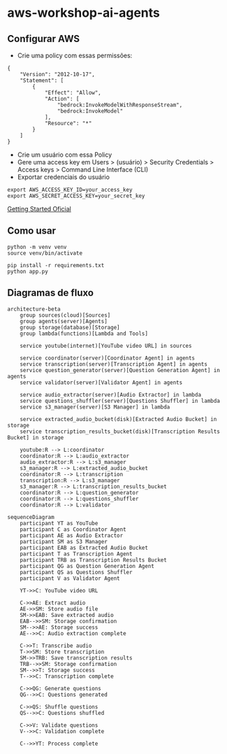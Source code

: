 # aws-workshop-ai-agents

## Configurar AWS

- Crie uma policy com essas permissões:

```
{
    "Version": "2012-10-17",
    "Statement": [
        {
            "Effect": "Allow",
            "Action": [
                "bedrock:InvokeModelWithResponseStream",
                "bedrock:InvokeModel"
            ],
            "Resource": "*"
        }
    ]
}
```

- Crie um usuário com essa Policy
- Gere uma access key em Users > (usuário) > Security Credentials > Access keys >
  Command Line Interface (CLI)
- Exportar credenciais do usuário

```
export AWS_ACCESS_KEY_ID=your_access_key
export AWS_SECRET_ACCESS_KEY=your_secret_key
```

[Getting Started Oficial](https://strandsagents.com/latest/documentation/docs/user-guide/concepts/model-providers/amazon-bedrock/#getting-started)

## Como usar

```
python -m venv venv
source venv/bin/activate

pip install -r requirements.txt
python app.py
```

## Diagramas de fluxo

```mermaid
architecture-beta
    group sources(cloud)[Sources]
    group agents(server)[Agents]
    group storage(database)[Storage]
    group lambda(functions)[Lambda and Tools]

    service youtube(internet)[YouTube video URL] in sources

    service coordinator(server)[Coordinator Agent] in agents
    service transcription(server)[Transcription Agent] in agents
    service question_generator(server)[Question Generation Agent] in agents
    service validator(server)[Validator Agent] in agents

    service audio_extractor(server)[Audio Extractor] in lambda
    service questions_shuffler(server)[Questions Shuffler] in lambda
    service s3_manager(server)[S3 Manager] in lambda

    service extracted_audio_bucket(disk)[Extracted Audio Bucket] in storage
    service transcription_results_bucket(disk)[Transcription Results Bucket] in storage

    youtube:R --> L:coordinator
    coordinator:R --> L:audio_extractor
    audio_extractor:R --> L:s3_manager
    s3_manager:R --> L:extracted_audio_bucket
    coordinator:R --> L:transcription
    transcription:R --> L:s3_manager
    s3_manager:R --> L:transcription_results_bucket
    coordinator:R --> L:question_generator
    coordinator:R --> L:questions_shuffler
    coordinator:R --> L:validator
```

```mermaid
sequenceDiagram
    participant YT as YouTube
    participant C as Coordinator Agent
    participant AE as Audio Extractor
    participant SM as S3 Manager
    participant EAB as Extracted Audio Bucket
    participant T as Transcription Agent
    participant TRB as Transcription Results Bucket
    participant QG as Question Generation Agent
    participant QS as Questions Shuffler
    participant V as Validator Agent

    YT->>C: YouTube video URL

    C->>AE: Extract audio
    AE->>SM: Store audio file
    SM->>EAB: Save extracted audio
    EAB-->>SM: Storage confirmation
    SM-->>AE: Storage success
    AE-->>C: Audio extraction complete

    C->>T: Transcribe audio
    T->>SM: Store transcription
    SM->>TRB: Save transcription results
    TRB-->>SM: Storage confirmation
    SM-->>T: Storage success
    T-->>C: Transcription complete

    C->>QG: Generate questions
    QG-->>C: Questions generated

    C->>QS: Shuffle questions
    QS-->>C: Questions shuffled

    C->>V: Validate questions
    V-->>C: Validation complete

    C-->>YT: Process complete
```
